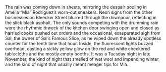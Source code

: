 The rain was coming down in sheets, mirroring the despair pooling in Amelia “Mia” Rodriguez’s worn-out sneakers.  Neon signs from the other businesses on Bleecker Street blurred through the downpour, reflecting in the slick black asphalt. The only sounds competing with the drumming rain were the rhythmic *thwack* of the kitchen door swinging open and closed as harried cooks pushed out orders and the occasional, exasperated sigh from Sal, the owner of Sal’s Famous Slice, as he wiped down the already spotless counter for the tenth time that hour. Inside, the fluorescent lights buzzed overhead, casting a sickly yellow glow on the red and white checkered tablecloths and the mostly empty booths. It was a Tuesday night in late November, the kind of night that smelled of wet wool and impending winter, and the kind of night that usually meant meager tips for Mia.
